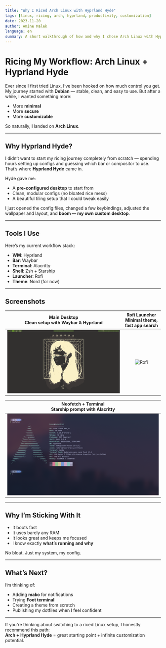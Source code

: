 ```yaml
---
title: "Why I Riced Arch Linux with Hyprland Hyde"
tags: [linux, ricing, arch, hyprland, productivity, customization]
date: 2023-11-20
author: Amine Malek
language: en
summary: A short walkthrough of how and why I chose Arch Linux with Hyprland Hyde for my personal ricing journey. Fast, beautiful, and efficient.
---
```


# Ricing My Workflow: Arch Linux + Hyprland Hyde

Ever since I first tried Linux, I’ve been hooked on how much control you get. My journey started with **Debian** — stable, clean, and easy to use. But after a while, I wanted something more:

- More **minimal**  
- More **secure**  
- More **customizable**

So naturally, I landed on **Arch Linux**.

---

## Why Hyprland Hyde?

I didn’t want to start my ricing journey completely from scratch — spending hours setting up configs and guessing which bar or compositor to use. That’s where **Hyprland Hyde** came in.

Hyde gave me:

- A **pre-configured desktop** to start from
- Clean, modular configs (no bloated rice mess)
- A beautiful tiling setup that I could tweak easily

I just opened the config files, changed a few keybindings, adjusted the wallpaper and layout, and **boom — my own custom desktop**.

---

## Tools I Use

Here’s my current workflow stack:

- **WM**: Hyprland  
- **Bar**: Waybar  
- **Terminal**: Alacritty  
- **Shell**: Zsh + Starship  
- **Launcher**: Rofi  
- **Theme**: Nord (for now)

---

## Screenshots

| **Main Desktop**<br>Clean setup with Waybar & Hyprland | **Rofi Launcher**<br>Minimal theme, fast app search |
|:--:|:--:|
| ![Desktop](../../_static/img/rice/home.png) | ![Rofi](/_static/img/rice/theme.png) |

| **Neofetch + Terminal**<br>Starship prompt with Alacritty |
|:--:|
| ![Terminal](../../_static/img/rice/terminal.png) |

---

## Why I’m Sticking With It

- It boots fast  
- It uses barely any RAM  
- It looks great and keeps me focused  
- I know exactly **what’s running and why**

No bloat. Just my system, my config.

---

## What’s Next?

I’m thinking of:

- Adding **mako** for notifications  
- Trying **Foot terminal**  
- Creating a theme from scratch  
- Publishing my dotfiles when I feel confident

---

If you're thinking about switching to a riced Linux setup, I honestly recommend this path:  
**Arch + Hyprland Hyde** = great starting point + infinite customization potential.

